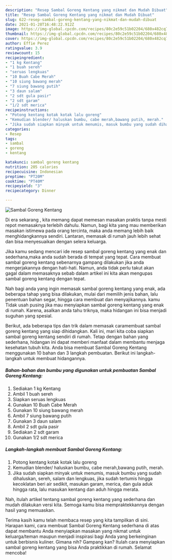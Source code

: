 ```yaml
---
description: "Resep Sambal Goreng Kentang yang nikmat dan Mudah Dibuat"
title: "Resep Sambal Goreng Kentang yang nikmat dan Mudah Dibuat"
slug: 622-resep-sambal-goreng-kentang-yang-nikmat-dan-mudah-dibuat
date: 2021-01-28T16:48:22.912Z
image: https://img-global.cpcdn.com/recipes/80c2e59c51b02204/680x482cq70/sambal-goreng-kentang-foto-resep-utama.jpg
thumbnail: https://img-global.cpcdn.com/recipes/80c2e59c51b02204/680x482cq70/sambal-goreng-kentang-foto-resep-utama.jpg
cover: https://img-global.cpcdn.com/recipes/80c2e59c51b02204/680x482cq70/sambal-goreng-kentang-foto-resep-utama.jpg
author: Effie Perez
ratingvalue: 3.9
reviewcount: 15
recipeingredient:
- "1 kg Kentang"
- "1 buah sereh"
- "seruas lengkuas"
- "10 Buah Cabe Merah"
- "10 siung bawang merah"
- "7 siung bawang putih"
- "3 daun salam"
- "2 sdt gula pasir"
- "2 sdt garam"
- "1/2 sdt merica"
recipeinstructions:
- "Potong kentang kotak kotak lalu goreng"
- "Kemudian blender/ haluskan bumbu, cabe merah,bawang putih, merah."
- "Jika sudah siapkan minyak untuk menumis, masuk bumbu yang sudah dihaluskan, sereh, salam dan lengkuas, jika sudah tertumis hingga kecoklatan beri air sedikit, masukan garam, merica, dan gula aduk hingga rata, lalu masukan kentang dan aduh hingga merata."
categories:
- Resep
tags:
- sambal
- goreng
- kentang

katakunci: sambal goreng kentang 
nutrition: 205 calories
recipecuisine: Indonesian
preptime: "PT20M"
cooktime: "PT40M"
recipeyield: "3"
recipecategory: Dinner

---
```



![Sambal Goreng Kentang](https://img-global.cpcdn.com/recipes/80c2e59c51b02204/680x482cq70/sambal-goreng-kentang-foto-resep-utama.jpg)

Di era  sekarang , kita memang dapat memesan masakan praktis tanpa mesti repot memasaknya terlebih dahulu. Namun, bagi kita yang mau memberikan masakan istimewa pada orang tercinta, maka anda memang lebih baik menghidangkannya sendiri. Lantaran, memasak di rumah jauh lebih sehat dan bisa menyesuaikan dengan selera keluarga.

Jika kamu sedang mencari ide resep sambal goreng kentang yang enak dan sederhana,maka anda sudah berada di tempat yang tepat. Cara membuat sambal goreng kentang  sebenarnya gampang dilakukan jika anda mengerjakannya dengan hati-hati. Namun, anda tidak perlu takut akan gagal dalam memasaknya 
sebab dalam artikel ini kita akan mengupas sambal goreng kentang dengan tepat.  



Nah bagi anda yang ingin memasak sambal goreng kentang yang enak, ada beberapa tahap yang bisa dilakukan, mulai dari memilih jenis bahan, lalu penentuan bahan segar, hingga cara membuat dan menyajikannya. kamu Tidak usah pusing jika mau menyiapkan sambal goreng kentang yang enak di rumah. Karena, asalkan anda  tahu triknya, maka hidangan ini bisa menjadi suguhan yang spesial.

Berikut, ada beberapa tips dan trik dalam memasak caramembuat sambal goreng kentang yang siap dihidangkan. Kali ini, mari kita coba siapkan sambal goreng kentang sendiri di rumah. Tetap dengan bahan yang sederhana, hidangan ini dapat memberi manfaat dalam membantu menjaga kesehatan tubuh kita. Anda bisa membuat Sambal Goreng Kentang menggunakan 10 bahan dan 3 langkah pembuatan. Berikut ini langkah-langkah untuk membuat hidangannya.

<!--inarticleads1-->

##### Bahan-bahan dan bumbu yang digunakan untuk pembuatan Sambal Goreng Kentang:

1. Sediakan 1 kg Kentang
1. Ambil 1 buah sereh
1. Siapkan seruas lengkuas
1. Gunakan 10 Buah Cabe Merah
1. Gunakan 10 siung bawang merah
1. Ambil 7 siung bawang putih
1. Gunakan 3 daun salam
1. Ambil 2 sdt gula pasir
1. Sediakan 2 sdt garam
1. Gunakan 1/2 sdt merica




<!--inarticleads2-->

##### Langkah-langkah membuat Sambal Goreng Kentang:

1. Potong kentang kotak kotak lalu goreng
1. Kemudian blender/ haluskan bumbu, cabe merah,bawang putih, merah.
1. Jika sudah siapkan minyak untuk menumis, masuk bumbu yang sudah dihaluskan, sereh, salam dan lengkuas, jika sudah tertumis hingga kecoklatan beri air sedikit, masukan garam, merica, dan gula aduk hingga rata, lalu masukan kentang dan aduh hingga merata.




Nah, itulah artikel tentang  sambal goreng kentang  yang sederhana dan mudah dilakukan versi kita. Semoga kamu bisa mempraktekkannya dengan hasil yang memuaskan. 

Terima kasih kamu telah membaca resep yang kita tampilkan di sini. Harapan kami, cara membuat  Sambal Goreng Kentang sederhana di atas dapat membantu Anda menyiapkan masakan yang nikmat untuk keluarga/teman maupun menjadi inspirasi bagi Anda yang berkeinginan untuk berbisnis kuliner. Gimana nih? Gampang kan? Itulah cara menyiapkan sambal goreng kentang yang bisa Anda praktikkan di rumah. Selamat mencoba!

